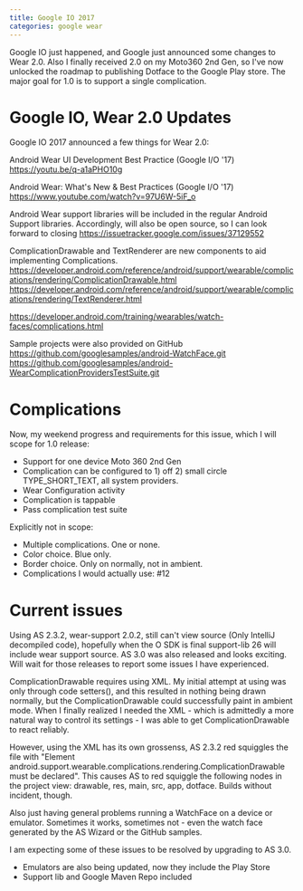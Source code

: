 ```yaml
---
title: Google IO 2017
categories: google wear
---
```

Google IO just happened, and Google just announced some changes to Wear 2.0.  Also I finally received 2.0 on my Moto360 2nd Gen, so I've now unlocked the roadmap to publishing Dotface to the Google Play store.  The major goal for 1.0 is to support a single complication.

# Google IO, Wear 2.0 Updates

Google IO 2017 announced a few things for Wear 2.0:

Android Wear UI Development Best Practice (Google I/O '17)
https://youtu.be/q-a1aPHO10g

Android Wear: What's New & Best Practices (Google I/O '17)
https://www.youtube.com/watch?v=97U6W-5iF_o

Android Wear support libraries will be included in the regular Android Support libraries. Accordingly, will also be open source, so I can look forward to closing
https://issuetracker.google.com/issues/37129552

ComplicationDrawable and TextRenderer are new components to aid implementing Complications.
https://developer.android.com/reference/android/support/wearable/complications/rendering/ComplicationDrawable.html
https://developer.android.com/reference/android/support/wearable/complications/rendering/TextRenderer.html

https://developer.android.com/training/wearables/watch-faces/complications.html

Sample projects were also provided on GitHub
https://github.com/googlesamples/android-WatchFace.git
https://github.com/googlesamples/android-WearComplicationProvidersTestSuite.git

# Complications

Now, my weekend progress and requirements for this issue, which I will scope for 1.0 release:
* Support for one device Moto 360 2nd Gen
* Complication can be configured to 1) off 2) small circle TYPE_SHORT_TEXT, all system providers.  
* Wear Configuration activity
* Complication is tappable
* Pass complication test suite

Explicitly not in scope:
* Multiple complications.  One or none.
* Color choice.  Blue only.
* Border choice.  Only on normally, not in ambient.
* Complications I would actually use: #12

# Current issues

Using AS 2.3.2, wear-support 2.0.2, still can't view source (Only IntelliJ decompiled code), hopefully when the O SDK is final support-lib 26 will include wear support source. AS 3.0 was also released and looks exciting. Will wait for those releases to report some issues I have experienced.

ComplicationDrawable requires using XML. My initial attempt at using was only through code setters(), and this resulted in nothing being drawn normally, but the ComplicationDrawable could successfully paint in ambient mode. When I finally realized I needed the XML - which is admittedly a more natural way to control its settings - I was able to get ComplicationDrawable to react reliably.

However, using the XML has its own grossenss, AS 2.3.2 red squiggles the file with "Element android.support.wearable.complications.rendering.ComplicationDrawable must be declared". This causes AS to red squiggle the following nodes in the project view: drawable, res, main, src, app, dotface. Builds without incident, though.

Also just having general problems running a WatchFace on a device or emulator. Sometimes it works, sometimes not - even the watch face generated by the AS Wizard or the GitHub samples.

I am expecting some of these issues to be resolved by upgrading to AS 3.0.
* Emulators are also being updated, now they include the Play Store
* Support lib and Google Maven Repo included
